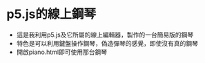 # p5.js的線上鋼琴
<ul>
  <li>這是我利用p5.js及它所屬的線上編輯器，製作的一台簡易版的鋼琴</li>
  <li>特色是可以利用鍵盤操作鋼琴，偽造彈琴的感覺，即使沒有真的鋼琴</li>
  <li>開啟piano.html即可使用那台鋼琴</li>
</ul>


